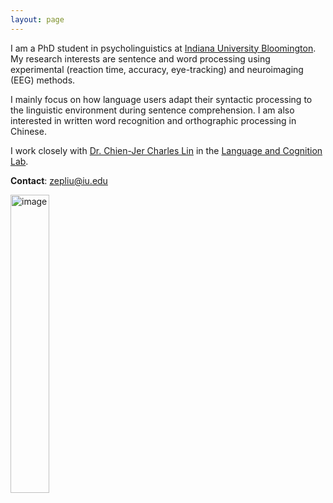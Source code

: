 ```yaml
---
layout: page
---
```


I am a PhD student in psycholinguistics at <a href="https://bloomington.iu.edu/" target="_blank">Indiana University Bloomington</a>. My research interests are sentence and word processing using experimental (reaction time, accuracy, eye-tracking) and neuroimaging (EEG) methods.

I mainly focus on how language users adapt their syntactic processing to the linguistic environment during sentence comprehension. I am also interested in written word recognition and orthographic processing in Chinese. 

I work closely with <a href="https://sites.google.com/view/chienjerlin/home" target="_blank">Dr. Chien-Jer Charles Lin</a> in the <a href="https://sites.google.com/view/language-and-cognition/home" target="_blank">Language and Cognition Lab</a>.

**Contact**: zepliu@iu.edu

<img src="https://zepliu.github.io/assets/image/pic1.png" alt="image" width="35%" height="auto">
